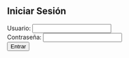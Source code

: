 <!DOCTYPE html>
<html lang="es">
<head>
  <meta charset="UTF-8">
  <meta name="viewport" content="width=device-width, initial-scale=1.0">
  <title>Login</title>
  <link rel="stylesheet" href="style.css">
  
</head>
<body>
  <div class="login-container">
    <h2>Iniciar Sesión</h2>
    <form id="loginForm">
      <div class="input-group">
        <label for="username">Usuario:</label>
        <input type="text" id="username" name="username" required>
      </div>
      <div class="input-group">
        <label for="password">Contraseña:</label>
        <input type="password" id="password" name="password" required>
      </div>
      <button type="submit">Entrar</button>
    </form>
    <p id="errorMsg"></p>
  </div>
  <script src="log.js"></script>
</body>
</html>
